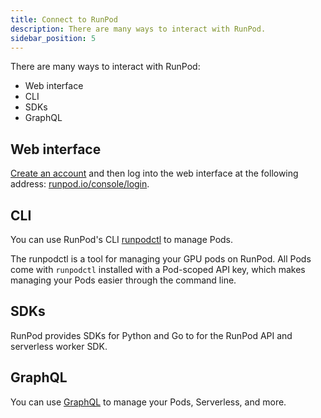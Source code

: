 ```yaml
---
title: Connect to RunPod
description: There are many ways to interact with RunPod.
sidebar_position: 5
---
```


There are many ways to interact with RunPod:

- Web interface
- CLI
- SDKs
- GraphQL

## Web interface

[Create an account](/get-started/connect-to-runpod) and then log into the web interface at the following address: [runpod.io/console/login](https://www.runpod.io/console/login).

## CLI

You can use RunPod's CLI [runpodctl](https://github.com/runpod/runpodctl) to manage Pods.

The runpodctl is a tool for managing your GPU pods on RunPod.
All Pods come with `runpodctl` installed with a Pod-scoped API key, which makes managing your Pods easier through the command line.

## SDKs

RunPod provides SDKs for Python and Go to for the RunPod API and serverless worker SDK.

## GraphQL

You can use [GraphQL](/graphql/manage-pods) to manage your Pods, Serverless, and more.
